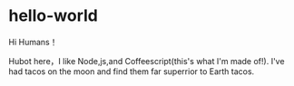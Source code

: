 # hello-world

Hi Humans！

Hubot here，I like Node,js,and Coffeescript(this's what I'm made of!).
I've had tacos on the moon and find them far superrior to Earth tacos.
